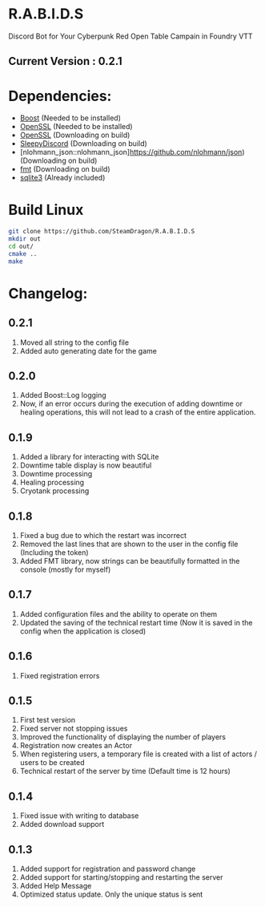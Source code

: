 # R.A.B.I.D.S
Discord Bot for Your Cyberpunk Red Open Table Campain in Foundry VTT

## Current Version : 0.2.1

# Dependencies:
* [Boost](https://www.boost.org/) (Needed to be installed)
* [OpenSSL](https://www.openssl.org/) (Needed to be installed)
* [OpenSSL](https://github.com/nlohmann/json) (Downloading on build)
* [SleepyDiscord](https://github.com/yourWaifu/sleepy-discord) (Downloading on build)
* [nlohmann_json::nlohmann_json]https://github.com/nlohmann/json) (Downloading on build)
* [fmt](https://github.com/fmtlib/fmt) (Downloading on build)
* [sqlite3](https://www.sqlite.org/) (Already included)

# Build Linux
```sh
git clone https://github.com/SteamDragon/R.A.B.I.D.S
mkdir out
cd out/
cmake ..
make
```

# Changelog:
## 0.2.1

1. Moved all string to the config file
2. Added auto generating date for the game

## 0.2.0

1. Added Boost::Log logging
2. Now, if an error occurs during the execution of adding downtime or healing operations, this will not lead to a crash of the entire application.

## 0.1.9

1. Added a library for interacting with SQLite
2. Downtime table display is now beautiful
3. Downtime processing
4. Healing processing
5. Cryotank processing

## 0.1.8

1. Fixed a bug due to which the restart was incorrect
2. Removed the last lines that are shown to the user in the config file (Including the token)
3. Added FMT library, now strings can be beautifully formatted in the console (mostly for myself)
   
## 0.1.7

1. Added configuration files and the ability to operate on them
2. Updated the saving of the technical restart time (Now it is saved in the config when the application is closed)

## 0.1.6

1. Fixed registration errors
   
## 0.1.5

1. First test version
2. Fixed server not stopping issues
3. Improved the functionality of displaying the number of players
4. Registration now creates an Actor
5. When registering users, a temporary file is created with a list of actors / users to be created
6. Technical restart of the server by time (Default time is 12 hours)

## 0.1.4

1. Fixed issue with writing to database
2. Added download support

## 0.1.3

1. Added support for registration and password change
2. Added support for starting/stopping and restarting the server
3. Added Help Message
4. Optimized status update. Only the unique status is sent
